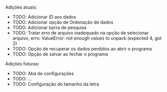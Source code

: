 Adições atuais:
- TODO: Adicionar ID aos dados
- TODO: Adicionar opção de Ordenação de dados
- TODO: Adicionar barra de pesquisa
- TODO: Tratar erro de arquivo inadequado na opção de selecionar arquivo,
erro: ValueError: not enough values to unpack (expected 4, got 2)
- TODO: Opção de recuperar os dados perdidos ao abrir o programa
- TODO: Opção de salvar ao fechar o programa

Adições futuras:
- TODO: Aba de configurações
- TODO: ...
- TODO: Configuração do tamanho da letra